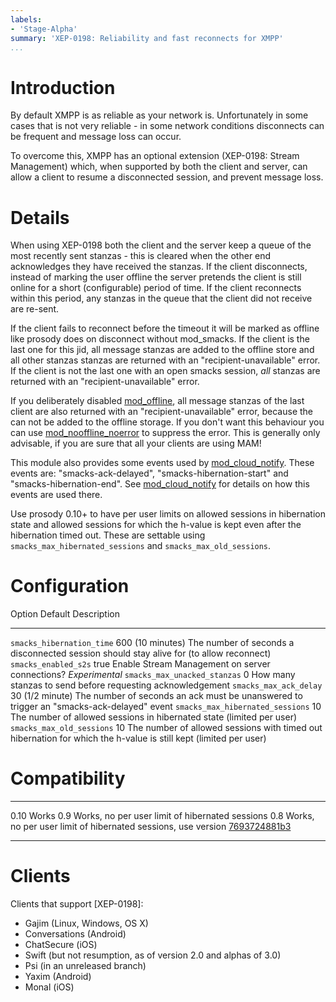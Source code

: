 ```yaml
---
labels:
- 'Stage-Alpha'
summary: 'XEP-0198: Reliability and fast reconnects for XMPP'
...
```


Introduction
============

By default XMPP is as reliable as your network is. Unfortunately in some
cases that is not very reliable - in some network conditions disconnects
can be frequent and message loss can occur.

To overcome this, XMPP has an optional extension (XEP-0198: Stream
Management) which, when supported by both the client and server, can
allow a client to resume a disconnected session, and prevent message
loss.

Details
=======

When using XEP-0198 both the client and the server keep a queue of the
most recently sent stanzas - this is cleared when the other end
acknowledges they have received the stanzas. If the client disconnects,
instead of marking the user offline the server pretends the client is
still online for a short (configurable) period of time. If the client
reconnects within this period, any stanzas in the queue that the client
did not receive are re-sent.

If the client fails to reconnect before the timeout it will be marked as
offline like prosody does on disconnect without mod_smacks.
If the client is the last one for this jid, all message stanzas are added to
the offline store and all other stanzas stanzas are returned with an
"recipient-unavailable" error. If the client is not the last one with an
open smacks session, *all* stanzas are returned with an "recipient-unavailable" error.

If you deliberately disabled [mod_offline], all message stanzas of the last client
are also returned with an "recipient-unavailable" error, because the can not be
added to the offline storage.
If you don't want this behaviour you can use [mod_nooffline_noerror] to suppress the error.
This is generally only advisable, if you are sure that all your clients are using MAM!

This module also provides some events used by [mod_cloud_notify].
These events are: "smacks-ack-delayed", "smacks-hibernation-start" and
"smacks-hibernation-end". See [mod_cloud_notify] for details on how this
events are used there.

Use prosody 0.10+ to have per user limits on allowed sessions in hibernation
state and allowed sessions for which the h-value is kept even after the
hibernation timed out.
These are settable using `smacks_max_hibernated_sessions` and `smacks_max_old_sessions`.

Configuration
=============

  Option                              Default           Description
  ----------------------------------  ----------------- ------------------------------------------------------------------------------------------------------------------
  `smacks_hibernation_time`           600 (10 minutes)  The number of seconds a disconnected session should stay alive for (to allow reconnect)
  `smacks_enabled_s2s`                true              Enable Stream Management on server connections? *Experimental*
  `smacks_max_unacked_stanzas`        0                 How many stanzas to send before requesting acknowledgement
  `smacks_max_ack_delay`              30 (1/2 minute)   The number of seconds an ack must be unanswered to trigger an "smacks-ack-delayed" event
  `smacks_max_hibernated_sessions`    10                The number of allowed sessions in hibernated state (limited per user)
  `smacks_max_old_sessions`           10                The number of allowed sessions with timed out hibernation for which the h-value is still kept (limited per user)

Compatibility
=============

  ----- -----------------------------------------------------------------------------
  0.10  Works
  0.9   Works, no per user limit of hibernated sessions
  0.8   Works, no per user limit of hibernated sessions, use version [7693724881b3]
  ----- -----------------------------------------------------------------------------


Clients
=======

Clients that support [XEP-0198]:

-   Gajim (Linux, Windows, OS X)
-   Conversations (Android)
-   ChatSecure (iOS)
-   Swift (but not resumption, as of version 2.0 and alphas of 3.0)
-   Psi (in an unreleased branch)
-   Yaxim (Android)
-   Monal (iOS)

[7693724881b3]: //hg.prosody.im/prosody-modules/raw-file/7693724881b3/mod_smacks/mod_smacks.lua
[mod_offline]: //modules.prosody.im/mod_offline
[mod_nooffline_noerror]: //modules.prosody.im/mod_nooffline_noerror
[mod_cloud_notify]: //modules.prosody.im/mod_cloud_notify
